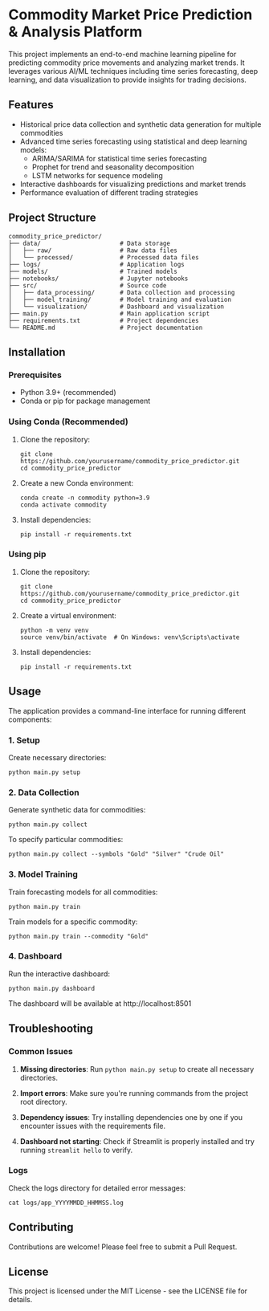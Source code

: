 # Commodity Market Price Prediction & Analysis Platform

This project implements an end-to-end machine learning pipeline for predicting commodity price movements and analyzing market trends. It leverages various AI/ML techniques including time series forecasting, deep learning, and data visualization to provide insights for trading decisions.

## Features

- Historical price data collection and synthetic data generation for multiple commodities
- Advanced time series forecasting using statistical and deep learning models:
  - ARIMA/SARIMA for statistical time series forecasting
  - Prophet for trend and seasonality decomposition
  - LSTM networks for sequence modeling
- Interactive dashboards for visualizing predictions and market trends
- Performance evaluation of different trading strategies

## Project Structure

```
commodity_price_predictor/
├── data/                      # Data storage
│   ├── raw/                   # Raw data files
│   └── processed/             # Processed data files
├── logs/                      # Application logs
├── models/                    # Trained models
├── notebooks/                 # Jupyter notebooks
├── src/                       # Source code
│   ├── data_processing/       # Data collection and processing
│   ├── model_training/        # Model training and evaluation
│   └── visualization/         # Dashboard and visualization
├── main.py                    # Main application script
├── requirements.txt           # Project dependencies
└── README.md                  # Project documentation
```

## Installation

### Prerequisites

- Python 3.9+ (recommended)
- Conda or pip for package management

### Using Conda (Recommended)

1. Clone the repository:
   ```
   git clone https://github.com/yourusername/commodity_price_predictor.git
   cd commodity_price_predictor
   ```

2. Create a new Conda environment:
   ```
   conda create -n commodity python=3.9
   conda activate commodity
   ```

3. Install dependencies:
   ```
   pip install -r requirements.txt
   ```

### Using pip

1. Clone the repository:
   ```
   git clone https://github.com/yourusername/commodity_price_predictor.git
   cd commodity_price_predictor
   ```

2. Create a virtual environment:
   ```
   python -m venv venv
   source venv/bin/activate  # On Windows: venv\Scripts\activate
   ```

3. Install dependencies:
   ```
   pip install -r requirements.txt
   ```

## Usage

The application provides a command-line interface for running different components:

### 1. Setup

Create necessary directories:

```
python main.py setup
```

### 2. Data Collection

Generate synthetic data for commodities:

```
python main.py collect
```

To specify particular commodities:

```
python main.py collect --symbols "Gold" "Silver" "Crude Oil"
```

### 3. Model Training

Train forecasting models for all commodities:

```
python main.py train
```

Train models for a specific commodity:

```
python main.py train --commodity "Gold"
```

### 4. Dashboard

Run the interactive dashboard:

```
python main.py dashboard
```

The dashboard will be available at http://localhost:8501

## Troubleshooting

### Common Issues

1. **Missing directories**: Run `python main.py setup` to create all necessary directories.

2. **Import errors**: Make sure you're running commands from the project root directory.

3. **Dependency issues**: Try installing dependencies one by one if you encounter issues with the requirements file.

4. **Dashboard not starting**: Check if Streamlit is properly installed and try running `streamlit hello` to verify.

### Logs

Check the logs directory for detailed error messages:

```
cat logs/app_YYYYMMDD_HHMMSS.log
```

## Contributing

Contributions are welcome! Please feel free to submit a Pull Request.

## License

This project is licensed under the MIT License - see the LICENSE file for details. 